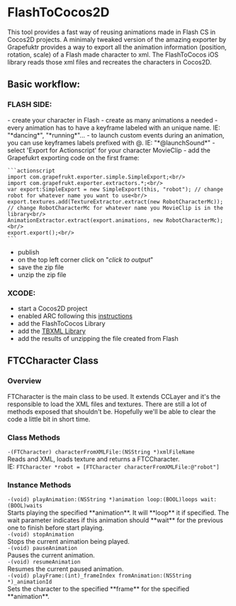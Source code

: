 FlashToCocos2D
===============


This tool provides a fast way of reusing animations made in Flash CS in Cocos2D projects.
A minimaly tweaked version of the amazing exporter by Grapefuktr provides a way to export all the animation information (position, rotation, scale) of a Flash made character to xml.
The FlashToCocos iOS library reads those xml files and recreates the characters in Cocos2D.

<h2>Basic workflow:</h2>

<h3>FLASH SIDE:</h3>
- create your character in Flash 
- create as many animations a needed
- every animation has to have a keyframe labeled with an unique name. IE: "*dancing*", "*running*"...
- to launch custom events during an animation, you can use keyframes labels prefixed with @. IE: "*@launchSound*"
- select 'Export for Actionscript' for your character MovieClip
- add the Grapefukrt exporting code on the first frame:

	```actionscript
	import com.grapefrukt.exporter.simple.SimpleExport;<br/>
	import com.grapefrukt.exporter.extractors.*;<br/>
	var export:SimpleExport = new SimpleExport(this, "robot"); // change robot for whatever name you want to use<br/>
	export.textures.add(TextureExtractor.extract(new RobotCharacterMc)); // change RobotCharacterMc for whatever name you MovieClip is in the library<br/>
	AnimationExtractor.extract(export.animations, new RobotCharacterMc);<br/>
	export.export();<br/>
	```

- publish
- on the top left corner click on "*click to output*"
- save the zip file
- unzip the zip file


<h3>XCODE:</h3>

- start a Cocos2D project
- enabled ARC following this [instructions](http://www.tinytimgames.com/2011/07/22/cocos2d-and-arc/)
- add the FlashToCocos Library
- add the [TBXML Library](http://tbxml.co.uk/)
- add the results of unzipping the file created from Flash


<h2>FTCCharacter Class</h2>
<h3>Overview</h3>
FTCharacter is the main class to be used. It extends CCLayer and it's the responsible to load the XML files and textures.
There are still a lot of methods exposed that shouldn't be. Hopefully we'll be able to clear the code a little bit in short time.
<h3>Class Methods</h3>
<code>-(FTCharacter) characterFromXMLFile:(NSString *)xmlFileName</code><br/>	
Reads and XML, loads texture and returns a FTCCharacter.<br/>
IE: <code>FTCharacter *robot = [FTCharacter characterFromXMLFile:@"robot"]</code>
<h3>Instance Methods</h3>
<code>-(void) playAnimation:(NSString *)animation loop:(BOOL)loops wait:(BOOL)waits</code><br/>	
Starts playing the specified **animation**. It will **loop** it if specified.
The wait parameter indicates if this animation should **wait** for the previous one to finish before start playing.<br/>
<code>-(void) stopAnimation</code><br/>	
Stops the current animation being played.<br/>
<code>-(void) pauseAnimation</code><br/>	
Pauses the current animation.<br/>
<code>-(void) resumeAnimation</code><br/>	
Resumes the current paused animation.<br/>
<code>-(void) playFrame:(int)_frameIndex fromAnimation:(NSString *)_animationId</code><br/>	
Sets the character to the specified **frame** for the specified **animation**.

